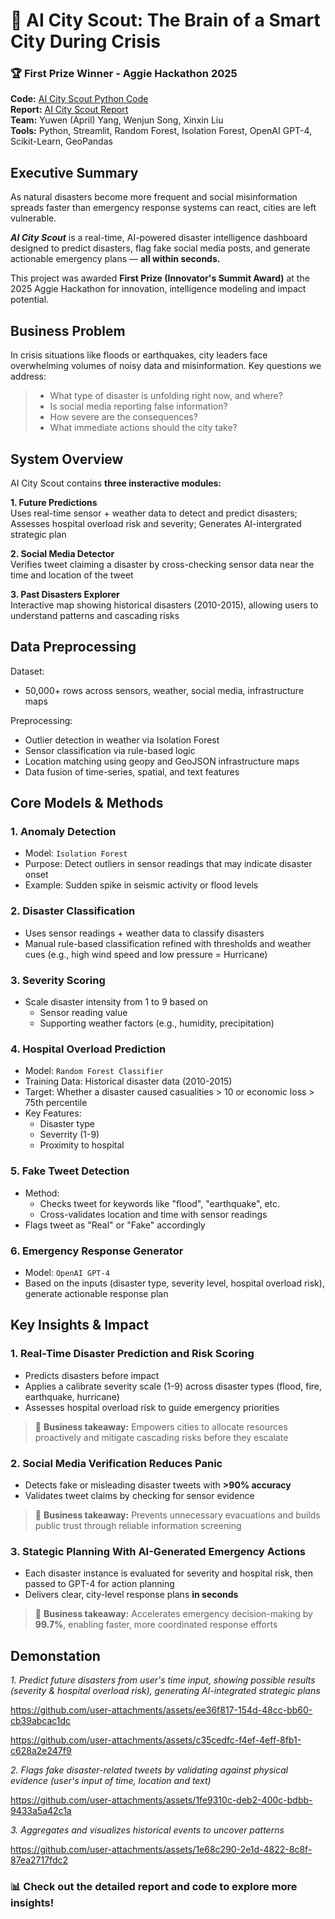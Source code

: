 # 🌆 AI City Scout: The Brain of a Smart City During Crisis
  
### 🏆 First Prize Winner - Aggie Hackathon 2025

**Code:** [AI City Scout Python Code](https://github.com/YuwenAprilYang/Projects/blob/e165f48097d6a0c21692e55a89084e25b9a965e1/AI%20City%20Scout/app.py)  
**Report:** [AI City Scout Report](https://github.com/YuwenAprilYang/Projects/blob/b7e11fb1c320ab7ea49785cd6cf2bc56b0d2d94e/AI%20City%20Scout/AI%20City%20Scout%20Report.pdf)  
**Team:** Yuwen (April) Yang, Wenjun Song, Xinxin Liu  
**Tools:** Python, Streamlit, Random Forest, Isolation Forest, OpenAI GPT-4, Scikit-Learn, GeoPandas  

## Executive Summary
As natural disasters become more frequent and social misinformation spreads faster than emergency response systems can react, cities are left vulnerable.  
  
**_AI City Scout_** is a real-time, AI-powered disaster intelligence dashboard designed to predict disasters, flag fake social media posts, and generate actionable emergency plans — **all within seconds.**  
  
This project was awarded **First Prize (Innovator's Summit Award)** at the 2025 Aggie Hackathon for innovation, intelligence modeling and impact potential.

## Business Problem
In crisis situations like floods or earthquakes, city leaders face overwhelming volumes of noisy data and misinformation. Key questions we address:  
> - What type of disaster is unfolding right now, and where?  
> - Is social media reporting false information?  
> - How severe are the consequences?  
> - What immediate actions should the city take?

## System Overview
AI City Scout contains **three insteractive modules:**  
  
**1. Future Predictions**  
Uses real-time sensor + weather data to detect and predict disasters; Assesses hospital overload risk and severity; Generates AI-intergrated strategic plan
  
**2. Social Media Detector**  
Verifies tweet claiming a disaster by cross-checking sensor data near the time and location of the tweet
  
**3. Past Disasters Explorer**  
Interactive map showing historical disasters (2010-2015), allowing users to understand patterns and cascading risks

## Data Preprocessing
Dataset: 
- 50,000+ rows across sensors, weather, social media, infrastructure maps  
  
Preprocessing:  
- Outlier detection in weather via Isolation Forest
- Sensor classification via rule-based logic
- Location matching using geopy and GeoJSON infrastructure maps
- Data fusion of time-series, spatial, and text features  
  
## Core Models & Methods
### 1. Anomaly Detection
- Model: `Isolation Forest`
- Purpose: Detect outliers in sensor readings that may indicate disaster onset
- Example: Sudden spike in seismic activity or flood levels

### 2. Disaster Classification
- Uses sensor readings + weather data to classify disasters
- Manual rule-based classification refined with thresholds and weather cues (e.g., high wind speed and low pressure = Hurricane)

### 3. Severity Scoring
- Scale disaster intensity from 1 to 9 based on
    - Sensor reading value
    - Supporting weather factors (e.g., humidity, precipitation)

### 4. Hospital Overload Prediction
- Model: `Random Forest Classifier`
- Training Data: Historical disaster data (2010-2015)
- Target: Whether a disaster caused casualities > 10 or economic loss > 75th percentile
- Key Features:
    - Disaster type
    - Severrity (1-9)
    - Proximity to hospital

### 5. Fake Tweet Detection
- Method:
  - Checks tweet for keywords like "flood", "earthquake", etc.
  - Cross-validates location and time with sensor readings
- Flags tweet as "Real" or "Fake" accordingly

### 6. Emergency Response Generator
- Model: `OpenAI GPT-4`
- Based on the inputs (disaster type, severity level, hospital overload risk), generate actionable response plan
  
## Key Insights & Impact
### 1. Real-Time Disaster Prediction and Risk Scoring
- Predicts disasters before impact
- Applies a calibrate severity scale (1-9)  across disaster types (flood, fire, earthquake, hurricane)
- Assesses hospital overload risk to guide emergency priorities
> 📌 **Business takeaway:** Empowers cities to allocate resources proactively and mitigate cascading risks before they escalate  

### 2. Social Media Verification Reduces Panic
- Detects fake or misleading disaster tweets with **>90% accuracy**
- Validates tweet claims by checking for sensor evidence
> 📌 **Business takeaway:** Prevents unnecessary evacuations and builds public trust through reliable information screening  

### 3. Stategic Planning With AI-Generated Emergency Actions
- Each disaster instance is evaluated for severity and hospital risk, then passed to GPT-4 for action planning
- Delivers clear, city-level response plans **in seconds**
> 📌 **Business takeaway:** Accelerates emergency decision-making by **99.7%**, enabling faster, more coordinated response efforts

## Demonstation
_1. Predict future disasters from user's time input, showing possible results (severity & hospital overload risk), generating AI-integrated strategic plans_  

https://github.com/user-attachments/assets/ee36f817-154d-48cc-bb60-cb39abcac1dc


https://github.com/user-attachments/assets/c35cedfc-f4ef-4eff-8fb1-c628a2e247f9
  
_2. Flags fake disaster-related tweets by validating against physical evidence (user's input of time, location and text)_  

https://github.com/user-attachments/assets/1fe9310c-deb2-400c-bdbb-9433a5a42c1a
  
_3. Aggregates and visualizes historical events to uncover patterns_  

https://github.com/user-attachments/assets/1e68c290-2e1d-4822-8c8f-87ea2717fdc2


### 📊 Check out the detailed report and code to explore more insights!
